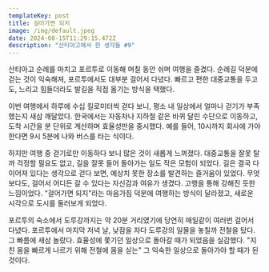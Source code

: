 ```yaml
---
templateKey: post
title: 걸어가면 되지
image: /img/default.jpeg
date: 2024-08-15T11:29:15.472Z
description: "산티아고에서 한 생각들 #9"
---
```

산티아고 순례를 마치고 포르투로 이동해 며칠 동안 쉬며 여행을 즐겼다. 순례길 덕분에 걷는 것이 익숙해져, 포르투에서도 대부분 걸어서 다녔다. 빠르고 편한 대중교통을 두고도, 느리고 힘들더라도 발길을 직접 옮기는 방식을 택했다.

이번 여행에서 하루에 수십 킬로미터씩 걷다 보니, 평소 내 일상에서 얼마나 걷기가 부족했는지 새삼 깨달았다. 한국에서는 자동차나 지하철 같은 바퀴 달린 수단으로 이동하고, 도착 시간을 분 단위로 계산하며 효율성만을 중시했다. 예를 들어, 10시까지 회사에 가야 한다면 9시 5분에 나와 버스를 타는 식이다.

하지만 여행 중 걷기로만 이동하다 보니 많은 것이 새롭게 느껴졌다. 대중교통을 잘못 탈까 걱정할 필요도 없고, 길을 잘못 들어 돌아가는 일도 작은 모험이 되었다. 길은 결국 다 이어져 있다는 생각으로 걷다 보면, 예상치 못한 장소를 발견하는 즐거움이 있었다. 무엇보다도, 걸어서 어디든 갈 수 있다는 자신감과 여유가 생겼다. 고행을 통해 강해진 듯한 느낌이었다. “걸어가면 되지”라는 마음가짐 덕분에 여행하는 방식이 달라졌고, 새로운 시각으로 도시를 둘러보게 되었다.

포르투의 숙소에서 도루강까지는 약 20분 거리였기에 당연히 매일같이 여러번 걸어서 다녔다. 포르투에서 마지막 저녁 날, 낮잠을 자다 도루강의 일몰을 놓칠까 전철을 탔다. 그 빠름에 새삼 놀랐다. 효율성에 쫓기던 일상으로 돌아갈 때가 되었음을 실감했다. "지친 몸을 빠르게 나르기 위해 전철에 몸을 싣는" 그 익숙한 일상으로 돌아가야 할 때가 된 것이다.